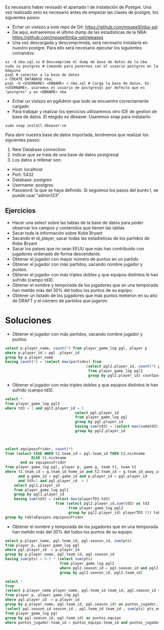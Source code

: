 Es necesario haber revisado el apartado I de instalación de Postgre. Una vez realizado esto es necesario antes de empezar las clases de postgre, los siguientes pasos:
- Echar un vistazo a este repo de Git: https://github.com/mpope9/nba-sql
- De aquí, extraeremos el último dump de las estadísticas de la NBA: https://github.com/mpope9/nba-sql/releases
- Una vez descargada y descomprimida, será necesario instalarla en nuestro postgre. Para ello será necesario ejecutar los siguientes comandos:
```
xz -d nba.sql.xz # Descomprime el dump de base de datos de la nba
sudo su postgres # Comando para ponernos con el usuario postgres en la máquina
psql # conectar a la base de datos
> CREATE DATABASE nba;
psql -U <USERNAME> <DBNAME> < nba.sql # Carga la base de datos. En <USERNAME>, usaremos el usuario de postgresql por defecto que es "postgres" y en <DBNAME> nba 
```
- Echar un vistazo en pgAdmin que todo se encuentre correctamente cargado
- Para trabajar y realizar los ejercicios utilizaremos otro IDE de gestion de base de datos. El elegido es dbeaver. Usaremos snap para instalarlo: 
```
sudo snap install dbeaver-ce
```

Para abrir nuestra base de datos importada, tendremos que realizar los siguientes pasos:
1. New Database connection
2. Indicar que se trata de una base de datos postgresql
3. Los datos a rellenar son:
- Host: localhost
- Port: 5432
- Database: postgres
- Username: postgres
- Password: la que se haya definido. Si seguimos los pasos del punto I, se puede usar "admin123"


## Ejercicios

- Hacer una select sobre las tablas de la base de datos para poder observar los campos y contenidos que tienen las tablas
- Sacar toda la información sobre Kobe Bryant
- Sacando el id_player, sacar todas las estadisticas de los partidos de Kobe Bryant
- Sacar los paises que no sean EEUU que más han contribuido con jugadores ordenado de forma descendente.
- Obtener el jugador con mayor número de puntos en un partido
- Obtener el jugador con más partidos, sacando nombre jugador y puntos.
- Obtener el jugador con más triples dobles y que equipos distintos le han sufrido (campo td3).
- Obtener el nombre y temporada de los jugadores que en una temporada han metido más del 30% del todos los puntos de su equipo.
- Obtener un listado de los jugadores que más puntos metieron en su año de DRAFT y el número de partidos que jugaron.



# Soluciones
- Obtener el jugador con más partidos, sacando nombre jugador y puntos.
```sql
select p.player_name, count(*) from player_game_log pgl, player p 
where p.player_id = pgl .player_id 
group by p.player_name 
having count(*) = (select max(partidos) from 
                                     (select pgl2.player_id, count(*) partidos 
                                      from player_game_log pgl2
                                      group by pgl2.player_id) countpartidos)

```

- Obtener el jugador con más triples dobles y que equipos distintos le han sufrido (campo td3).
```sql
select *
from player_game_log pgl3
where td3 = 1 and pgl3.player_id = (
								select pgl.player_id 
								from player_game_log pgl
								group by pgl.player_id 
								having sum(td3) = (select max(sumatd3) from (select pgl2.player_id, sum(td3) sumatd3 from player_game_log pgl2
                                group by pgl2.player_id 
																			order by 2 desc) maxtd3))
			
```
```sql
select equiposufridor, count(*)
from (select CASE WHEN t1.team_id = pgl.team_id THEN t2.nickname
            ELSE t1.nickname
       end as equiposufridor
from player_game_log pgl, player p, game g, team t1, team t2
where t1.team_id = g.team_id_home_id and t2.team_id = g.team_id_away_id 
      and g.game_id = pgl.game_id and p.player_id = pgl.player_id 
      and td3=1 and pgl.player_id  = (
	select pgl1.player_id
	from player_game_log pgl1 
	group by pgl1.player_id
	having sum(td3) = (select max(playerTD3.td3)
					   from (select pgl2.player_id,sum(td3) as td3
					         from player_game_log pgl2
					         group by pgl2.player_id) playerTD3 ))) tablaEquipos 
group by tablaEquipos.equiposufridor
```

- Obtener el nombre y temporada de los jugadores que en una temporada han metido más del 30% del todos los puntos de su equipo.

```sql
select p.player_name, pgl.team_id, pgl.season_id, sum(pts)
from player p, player_game_log pgl 
where pgl.player_id  = p.player_id 
group by p.player_name, pgl.team_id, pgl.season_id
having sum(pts) > 0.3 * (select sum(pts)
						 from player_game_log pgl2
						 where pgl2.season_id = pgl.season_id and pgl2.team_id = pgl.team_id 
						 group by pgl2.season_id, pgl2.team_id)

```

```sql
select *
from 
(select p.player_name player_name, pgl.team_id team_id, pgl.season_id season_id, sum(pts) pts_jugador
from player p, player_game_log pgl 
where pgl.player_id  = p.player_id 
group by p.player_name, pgl.team_id, pgl.season_id) as puntos_jugador,						 
(select pgl.season_id season_id , pgl.team_id team_id , sum(pts) pts_equipo
from player_game_log pgl
group by pgl.season_id, pgl.team_id) as puntos_equipo
where puntos_jugador.team_id = puntos_equipo.team_id and puntos_jugador.season_id = puntos_equipo.season_id and pts_jugador > 0.3*pts_equipo
```